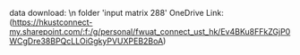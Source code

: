data download: \n
folder 'input matrix 288'
OneDrive Link: (https://hkustconnect-my.sharepoint.com/:f:/g/personal/fwuat_connect_ust_hk/Ev4BKu8FFkZGjP0WCgDre38BPQcLLOiGgkyPVUXPEB2BoA)
